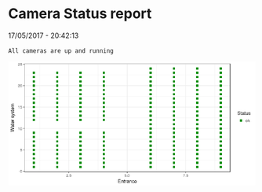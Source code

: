 Camera Status report
================
17/05/2017 - 20:42:13

    All cameras are up and running

![](camreport_files/figure-markdown_github/unnamed-chunk-2-1.png)
